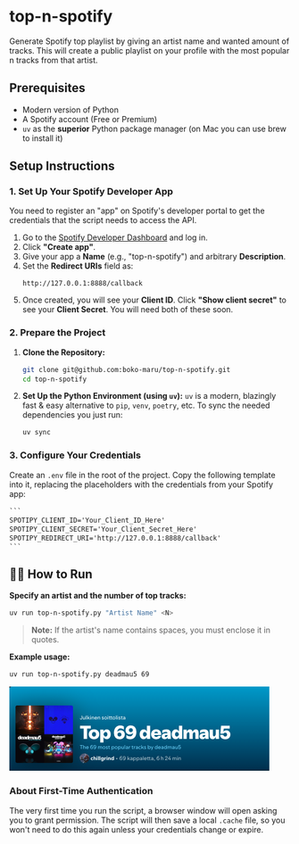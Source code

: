 # top-n-spotify
Generate Spotify top playlist by giving an artist name and wanted amount of tracks.
This will create a public playlist on your profile with the most popular n tracks from that artist.

## Prerequisites

*   Modern version of Python
*   A Spotify account (Free or Premium)
*   `uv` as the **superior** Python package manager (on Mac you can use brew to install it)

## Setup Instructions

### 1. Set Up Your Spotify Developer App

You need to register an "app" on Spotify's developer portal to get the credentials that the script needs to access the API.

1.  Go to the [Spotify Developer Dashboard](https://developer.spotify.com/dashboard/) and log in.
2.  Click **"Create app"**.
3.  Give your app a **Name** (e.g., "top-n-spotify") and arbitrary **Description**.
4.  Set the **Redirect URIs** field as:
    ```
    http://127.0.0.1:8888/callback
    ```
5.  Once created, you will see your **Client ID**. Click **"Show client secret"** to see your **Client Secret**. You will need both of these soon.

### 2. Prepare the Project

1.  **Clone the Repository:**
    ```bash
    git clone git@github.com:boko-maru/top-n-spotify.git
    cd top-n-spotify
    ```

2.  **Set Up the Python Environment (using `uv`):**
    `uv` is a modern, blazingly fast & easy alternative to `pip`, `venv`, `poetry`, etc. To sync the needed dependencies you just run:
    ```bash
    uv sync
    ```

### 3. Configure Your Credentials

Create an `.env` file in the root of the project.
Copy the following template into it, replacing the placeholders with the credentials from your Spotify app:
    
    ```
    SPOTIPY_CLIENT_ID='Your_Client_ID_Here'
    SPOTIPY_CLIENT_SECRET='Your_Client_Secret_Here'
    SPOTIPY_REDIRECT_URI='http://127.0.0.1:8888/callback'
    ```

## 🏃‍♀️ How to Run

**Specify an artist and the number of top tracks:**
```bash
uv run top-n-spotify.py "Artist Name" <N>
```
> **Note:** If the artist's name contains spaces, you must enclose it in quotes.

**Example usage:**
```bash
uv run top-n-spotify.py deadmau5 69
```

![deadmau5 slaps hard](example.png)

### About First-Time Authentication

The very first time you run the script, a browser window will open asking you to grant permission.
The script will then save a local `.cache` file, so you won't need to do this again unless your credentials change or expire.
